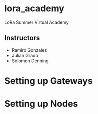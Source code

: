 # lora_academy
LoRa Summer Virtual Academy 
## Instructors 
- Ramiro Gonzalez 
- Julian Grado 
- Solomon Denning
# Setting up Gateways 
# Setting up Nodes
